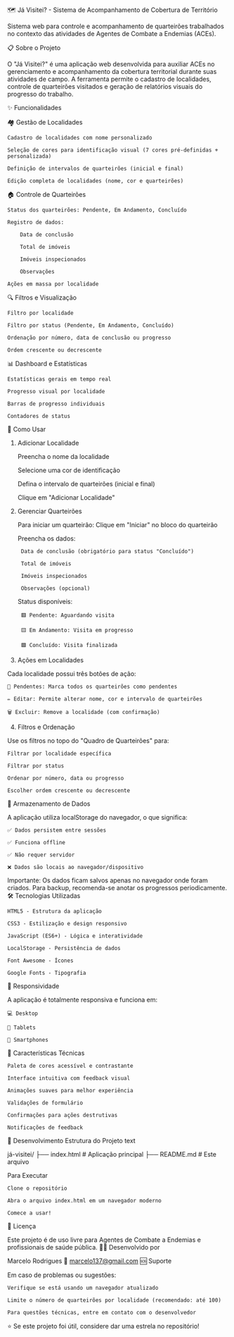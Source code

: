🗺️ Já Visitei? - Sistema de Acompanhamento de Cobertura de Território

Sistema web para controle e acompanhamento de quarteirões trabalhados no contexto das atividades de Agentes de Combate a Endemias (ACEs).

📋 Sobre o Projeto

O "Já Visitei?" é uma aplicação web desenvolvida para auxiliar ACEs no gerenciamento e acompanhamento da cobertura territorial durante suas atividades de campo. A ferramenta permite o cadastro de localidades, controle de quarteirões visitados e geração de relatórios visuais do progresso do trabalho.

✨ Funcionalidades

🏘️ Gestão de Localidades

    Cadastro de localidades com nome personalizado

    Seleção de cores para identificação visual (7 cores pré-definidas + personalizada)

    Definição de intervalos de quarteirões (inicial e final)

    Edição completa de localidades (nome, cor e quarteirões)

🏠 Controle de Quarteirões

    Status dos quarteirões: Pendente, Em Andamento, Concluído

    Registro de dados:

        Data de conclusão

        Total de imóveis

        Imóveis inspecionados

        Observações

    Ações em massa por localidade

🔍 Filtros e Visualização

    Filtro por localidade

    Filtro por status (Pendente, Em Andamento, Concluído)

    Ordenação por número, data de conclusão ou progresso

    Ordem crescente ou decrescente

📊 Dashboard e Estatísticas

    Estatísticas gerais em tempo real

    Progresso visual por localidade

    Barras de progresso individuais

    Contadores de status

🚀 Como Usar
1. Adicionar Localidade

    Preencha o nome da localidade

    Selecione uma cor de identificação

    Defina o intervalo de quarteirões (inicial e final)

    Clique em "Adicionar Localidade"

2. Gerenciar Quarteirões

    Para iniciar um quarteirão: Clique em "Iniciar" no bloco do quarteirão

    Preencha os dados:

        Data de conclusão (obrigatório para status "Concluído")

        Total de imóveis

        Imóveis inspecionados

        Observações (opcional)

    Status disponíveis:

        🟥 Pendente: Aguardando visita

        🟨 Em Andamento: Visita em progresso

        🟩 Concluído: Visita finalizada

3. Ações em Localidades

Cada localidade possui três botões de ação:

    🔄 Pendentes: Marca todos os quarteirões como pendentes

    ✏️ Editar: Permite alterar nome, cor e intervalo de quarteirões

    🗑️ Excluir: Remove a localidade (com confirmação)

4. Filtros e Ordenação

Use os filtros no topo do "Quadro de Quarteirões" para:

    Filtrar por localidade específica

    Filtrar por status

    Ordenar por número, data ou progresso

    Escolher ordem crescente ou decrescente

💾 Armazenamento de Dados

A aplicação utiliza localStorage do navegador, o que significa:

    ✅ Dados persistem entre sessões

    ✅ Funciona offline

    ✅ Não requer servidor

    ❌ Dados são locais ao navegador/dispositivo

Importante: Os dados ficam salvos apenas no navegador onde foram criados. Para backup, recomenda-se anotar os progressos periodicamente.
🛠️ Tecnologias Utilizadas

    HTML5 - Estrutura da aplicação

    CSS3 - Estilização e design responsivo

    JavaScript (ES6+) - Lógica e interatividade

    LocalStorage - Persistência de dados

    Font Awesome - Ícones

    Google Fonts - Tipografia

📱 Responsividade

A aplicação é totalmente responsiva e funciona em:

    💻 Desktop

    📱 Tablets

    📲 Smartphones

🎨 Características Técnicas

    Paleta de cores acessível e contrastante

    Interface intuitiva com feedback visual

    Animações suaves para melhor experiência

    Validações de formulário

    Confirmações para ações destrutivas

    Notificações de feedback

🔧 Desenvolvimento
Estrutura do Projeto
text

já-visitei/
├── index.html          # Aplicação principal
├── README.md           # Este arquivo

Para Executar

    Clone o repositório

    Abra o arquivo index.html em um navegador moderno

    Comece a usar!

📄 Licença

Este projeto é de uso livre para Agentes de Combate a Endemias e profissionais de saúde pública.
👨‍💻 Desenvolvido por

Marcelo Rodrigues
📧 marcelo137@gmail.com
🆘 Suporte

Em caso de problemas ou sugestões:

    Verifique se está usando um navegador atualizado

    Limite o número de quarteirões por localidade (recomendado: até 100)

    Para questões técnicas, entre em contato com o desenvolvedor

⭐ Se este projeto foi útil, considere dar uma estrela no repositório!
